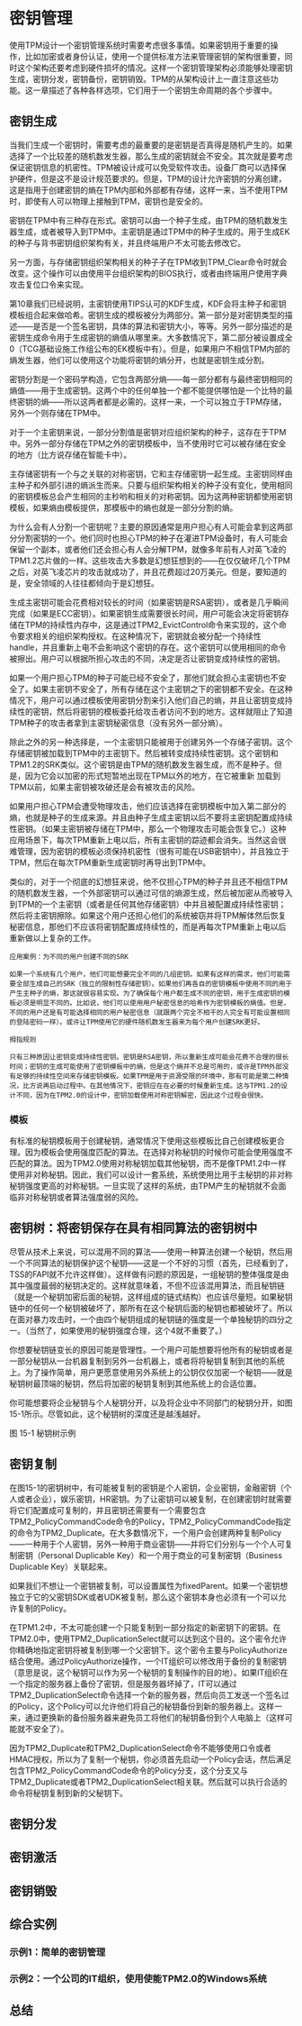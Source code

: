 # 密钥管理
使用TPM设计一个密钥管理系统时需要考虑很多事情。如果密钥用于重要的操作，比如加密或者身份认证，使用一个提供标准方法来管理密钥的架构很重要，同时这个架构还要考虑到硬件损坏的情况。这样一个密钥管理架构必须能够处理密钥生成，密钥分发，密钥备份，密钥销毁。TPM的从架构设计上一直注意这些功能。这一章描述了各种各样选项，它们用于一个密钥生命周期的各个步骤中。

## 密钥生成
当我们生成一个密钥时，需要考虑的最重要的是密钥是否真得是随机产生的。如果选择了一个比较差的随机数发生器，那么生成的密钥就会不安全。其次就是要考虑保证密钥信息的机密性。TPM被设计成可以免受软件攻击。设备厂商可以选择保护硬件，但是这不是设计规范要求的。但是，TPM的设计允许密钥的分离创建，这是指用于创建密钥的熵在TPM内部和外部都有存储，这样一来，当不使用TPM时，即使有人可以物理上接触到TPM，密钥也是安全的。

密钥在TPM中有三种存在形式。密钥可以由一个种子生成，由TPM的随机数发生器生成，或者被导入到TPM中。主密钥是通过TPM中的种子生成的。用于生成EK的种子与背书密钥组织架构有关，并且终端用户不太可能去修改它。

另一方面，与存储密钥组织架构相关的种子子在TPM收到TPM_Clear命令时就会改变。这个操作可以由使用平台组织架构的BIOS执行，或者由终端用户使用字典攻击复位口令来实现。

第10章我们已经说明，主密钥使用TIPS认可的KDF生成，KDF会将主种子和密钥模板组合起来做哈希。密钥生成的模板被分为两部分。第一部分是对密钥类型的描述——是否是一个签名密钥，具体的算法和密钥大小，等等。另外一部分描述的是密钥生成命令用于生成密钥的熵值从哪里来。大多数情况下，第二部分被设置成全0（TCG基础设施工作组公布的EK模板中有）。但是，如果用户不相信TPM内部的熵发生器，他们可以使用这个功能将密钥的熵分开，也就是密钥生成分割。

密钥分割是一个密码学构造，它包含两部分熵——每一部分都有与最终密钥相同的熵值——用于生成密钥。这两个中的任何单独一个都不能提供哪怕是一个比特的最终密钥的熵——所以这两者都是必需的。这样一来，一个可以独立于TPM存储，另外一个则存储在TPM中。

对于一个主密钥来说，一部分分割值是密钥对应组织架构的种子，这存在于TPM中。另外一部分存储在TPM之外的密钥模板中，当不使用时它可以被存储在安全的地方（比方说存储在智能卡中）。

主存储密钥有一个与之关联的对称密钥，它和主存储密钥一起生成。主密钥同样由主种子和外部引进的熵派生而来。只要与组织架构相关的种子没有变化，使用相同的密钥模板总会产生相同的主秒哟和相关的对称密钥。因为这两种密钥都使用密钥模板，如果熵由模板提供，那模板中的熵也就是一部分分割的熵。

为什么会有人分割一个密钥呢？主要的原因通常是用户担心有人可能会拿到这两部分分割密钥的一个。他们同时也担心TPM的种子在灌进TPM设备时，有人可能会保留一个副本，或者他们还会担心有人会分解TPM，就像多年前有人对英飞凌的TPM1.2芯片做的一样。这些攻击大多数是幻想狂想到的——在仅仅破坏几个TPM之后，对英飞凌芯片的攻击就成功了，并且花费超过20万美元。但是，要知道的是，安全领域的人往往都倾向于是幻想狂。

生成主密钥可能会花费相对较长的时间（如果密钥是RSA密钥），或者是几乎瞬间完成（如果是ECC密钥）。如果密钥生成需要很长时间，用户可能会决定将密钥存储在TPM的持续性内存中，这是通过TPM2_EvictControl命令来实现的，这个命令要求相关的组织架构授权。在这种情况下，密钥就会被分配一个持续性handle，并且重新上电不会影响这个密钥的存在。这个密钥可以使用相同的命令被擦出。用户可以根据所担心攻击的不同，决定是否让密钥变成持续性的密钥。

如果一个用户担心TPM的种子可能已经不安全了，那他们就会担心主密钥也不安全了。如果主密钥不安全了，所有存储在这个主密钥之下的密钥都不安全。在这种情况下，用户可以通过模板使用密钥分割来引入他们自己的熵，并且让密钥变成持续性的密钥，然后将密钥的模板委托给攻击者访问不到的地方。这样就阻止了知道TPM种子的攻击者拿到主密钥秘密信息（没有另外一部分熵）。

除此之外的另一种选择是，一个主密钥只能被用于创建另外一个存储子密钥。这个存储密钥被加载到TPM中的主密钥下。然后被转变成持续性密钥。这个密钥和TPM1.2的SRK类似。这个密钥是由TPM的随机数发生器生成，而不是种子。但是，因为它会以加密的形式短暂地出现在TPM以外的地方，在它被重新 加载到TPM以前，如果主密钥被攻破还是会有被攻击的风险。

如果用户担心TPM会遭受物理攻击，他们应该选择在密钥模板中加入第二部分的熵，也就是种子的生成来源。并且由种子生成主密钥以后不要将主密钥配置成持续性密钥。（如果主密钥被存储在TPM中，那么一个物理攻击可能会恢复它。）这种应用场景下，每次TPM重新上电以后，所有主密钥的踪迹都会消失。当然这会很难管理，因为密钥的模板必须保持机密性（很有可能在USB密钥中），并且独立于TPM，然后在每次TPM重新生成密钥时再导出到TPM中。

类似的，对于一个彻底的幻想狂来说，他不仅担心TPM的种子并且还不相信TPM的随机数发生器，一个外部密钥可以通过可信的熵源生成，然后被加密从而被导入到TPM的一个主密钥（或者是任何其他存储密钥）中并且被配置成持续性密钥；然后将主密钥擦除。如果这个用户还担心他们的系统被窃并将TPM解体然后恢复秘密信息，那他们不应该将密钥配置成持续性的，而是再每次TPM重新上电以后重新做以上复杂的工作。

```
应用案例：为不同的用户创建不同的SRK

如果一个系统有几个用户，他们可能想要完全不同的几组密钥。如果有这样的需求，他们可能需要全部生成自己的SRK（独立的限制性存储密钥）。如果他们再各自的密钥模板中使用不同的用于产生主种子的熵，那这就很容易实现。为了确保每个用户都生成不同的密钥，用于生成密钥的模板必须是明显不同的。比如说，他们可以使用用户秘密信息的哈希作为密钥模板的熵值。但是，不同的用户还是有可能选择相同的用户秘密信息（就跟两个完全不相干的人完全有可能设置相同的登陆密码一样）。或许让TPM使用它的硬件随机数发生器来为每个用户创建SRK更好。

```

```
拇指规则

只有三种原因让密钥变成持续性密钥。密钥是RSA密钥，所以重新生成可能会花费不合理的很长时间；密钥的生成可能使用了密钥模板中的熵，但是这个熵并不总是可用的，或许是TPM外部没有足够的持续性空间来存储密钥模板。如果TPM是用于资源受限的环境中，那有可能是第二种情况，比方说再启动过程中。在其他情况下，密钥应在在必要的时候重新生成。这与TPM1.2的设计不同，因为在TPM2.0的设计中，密钥加载使用对称密钥解密，因此这个过程会很快。
```

### 模板
有标准的秘钥模板用于创建秘钥，通常情况下使用这些模板比自己创建模板更合理。因为模板会使用强度匹配的算法。在选择对称秘钥的时候你可能会使用强度不匹配的算法。因为TPM2.0使用对称秘钥加载其他秘钥，而不是像TPM1.2中一样使用非对称秘钥。因此，我们可以设计一套系统，系统使用比用于主秘钥的非对称秘钥强度更高的对称秘钥。一旦实现了这样的系统，由TPM产生的秘钥就不会面临非对称秘钥或者算法强度弱的风险。

## 密钥树：将密钥保存在具有相同算法的密钥树中
尽管从技术上来说，可以混用不同的算法——使用一种算法创建一个秘钥，然后用一个不同算法的秘钥保护这个秘钥——这是一个不好的习惯（首先，已经看到了，TSS的FAPI就不允许这样做）。这样做有问题的原因是，一组秘钥的整体强度是由其中强度最弱的秘钥决定的。这样就意味着，不但不应该混用算法，而且秘钥链（就是一个秘钥加密后面的秘钥，这样组成的链式结构）也应该尽量短。如果秘钥链中的任何一个秘钥被破坏了，那所有在这个秘钥后面的秘钥也都被破坏了。所以在面对暴力攻击时，一个由四个秘钥组成的秘钥链的强度是一个单独秘钥的四分之一。（当然了，如果使用的秘钥强度合理，这个4就不重要了。）

你想要秘钥链变长的原因可能是管理性。一个用户可能想要将他所有的秘钥或者是一部分秘钥从一台机器复制到另外一台机器上，或者将将秘钥复制到其他的系统上。为了操作简单，用户更愿意使用另外系统上的公钥仅仅加密一个秘钥——就是秘钥树最顶端的秘钥，然后将加密的秘钥复制到其他系统上的合适位置。

你可能想要将企业秘钥与个人秘钥分开，以及将企业中不同部门的秘钥分开，如图15-1所示。尽管如此，这个秘钥树的深度还是越浅越好。

图 15-1 秘钥树示例

## 密钥复制
在图15-1的密钥树中，有可能被复制的密钥是个人密钥，企业密钥，金融密钥（个人或者企业），娱乐密钥，HR密钥。为了让密钥可以被复制，在创建密钥时就需要将它们配置成可复制的，并且密钥还需要有一个需要包含TPM2_PolicyCommandCode命令的Policy，TPM2_PolicyCommandCode指定的命令为TPM2_Duplicate。在大多数情况下，一个用户会创建两种复制Policy——一种用于个人密钥，另外一种用于商业密钥——并将它们分别与一个个人可复制密钥（Personal Duplicable Key）和一个用于商业的可复制密钥（Business Duplicable Key）关联起来。

如果我们不想让一个密钥被复制，可以设置属性为fixedParent。如果一个密钥想独立于它的父密钥SDK或者UDK被复制，那么这个密钥本身也必须有一个可以允许复制的Policy。

在TPM1.2中，不太可能创建一个只能复制到一部分指定的新密钥下的密钥。在TPM2.0中，使用TPM2_DuplicationSelect就可以达到这个目的。这个密令允许你精确地指定密钥将被复制到哪一个父密钥下。这个密令主要与PolicyAuthorize结合使用。通过PolicyAuthorize操作，一个IT组织可以修改用于备份的复制密钥（意思是说，这个秘钥可以作为另一个秘钥的复制操作的目的地）。如果IT组织在一个指定的服务器上备份了密钥，但是服务器坏掉了，IT可以通过TPM2_DuplicationSelect命令选择一个新的服务器，然后向员工发送一个签名过的Policy，这个Policy可以允许他们将自己的秘钥备份到新的服务器上。这样一来，通过更换新的备份服务器来避免员工将他们的秘钥备份到个人电脑上（这样可能就不安全了）。

因为TPM2_Duplicate和TPM2_DuplicationSelect命令不能够使用口令或者HMAC授权，所以为了复制一个秘钥，你必须首先启动一个Policy会话，然后满足包含TPM2_PolicyCommandCode命令的Policy分支，这个分支又与TPM2_Duplicate或者TPM2_DuplicationSelect相关联。然后就可以执行合适的命令将秘钥复制到新的父秘钥下。

## 密钥分发
## 密钥激活
## 密钥销毁
## 综合实例
### 示例1：简单的密钥管理
### 示例2：一个公司的IT组织，使用使能TPM2.0的Windows系统
## 总结
